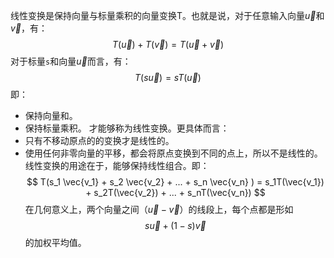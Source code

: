 线性变换是保持向量与标量乘积的向量变换T。也就是说，对于任意输入向量$\vec{u}$和$\vec{v}$，有：
$$
T(\vec{u}) + T(\vec{v}) = T(\vec{u} + \vec{v})
$$
对于标量`s`和向量$\vec{u}$而言，有：
$$
T(s\vec{u}) = sT(\vec{u})
$$
即：
- 保持向量和。
- 保持标量乘积。
才能够称为线性变换。更具体而言：
- 只有不移动原点的的变换才是线性的。
- 使用任何非零向量的平移，都会将原点变换到不同的点上，所以不是线性的。
线性变换的用途在于，能够保持线性组合。即：
$$
T(s_1 \vec{v_1} + s_2 \vec{v_2} + ... + s_n \vec{v_n} ) = s_1T(\vec{v_1}) + s_2T(\vec{v_2}) + ... + s_nT(\vec{v_n})
$$
在几何意义上，两个向量之间（$\vec{u} - \vec{v}$）的线段上，每个点都是形如
$$
s\vec{u} + (1-s)\vec{v}
$$
的加权平均值。
